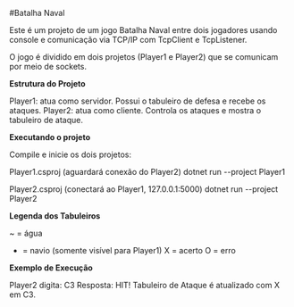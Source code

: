 #Batalha Naval

Este é um projeto de um jogo Batalha Naval entre dois jogadores usando console e comunicação via TCP/IP com TcpClient e TcpListener.

O jogo é dividido em dois projetos (Player1 e Player2) que se comunicam por meio de sockets.

**Estrutura do Projeto**

Player1: atua como servidor. Possui o tabuleiro de defesa e recebe os ataques.
Player2: atua como cliente. Controla os ataques e mostra o tabuleiro de ataque.

**Executando o projeto**

Compile e inicie os dois projetos:

Player1.csproj (aguardará conexão do Player2)
dotnet run --project Player1

Player2.csproj (conectará ao Player1, 127.0.0.1:5000)
dotnet run --project Player2

**Legenda dos Tabuleiros**

~ = água
* = navio (somente visível para Player1)
X = acerto
O = erro

**Exemplo de Execução**

Player2 digita: C3
Resposta: HIT!
Tabuleiro de Ataque é atualizado com X em C3.
